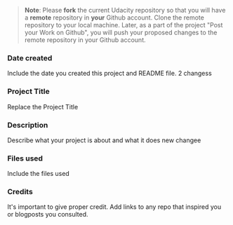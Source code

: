>**Note**: Please **fork** the current Udacity repository so that you will have a **remote** repository in **your** Github account. Clone the remote repository to your local machine. Later, as a part of the project "Post your Work on Github", you will push your proposed changes to the remote repository in your Github account.

### Date created
Include the date you created this project and README file.
2 changess
### Project Title
Replace the Project Title

### Description
Describe what your project is about and what it does
new changee
### Files used
Include the files used

### Credits
It's important to give proper credit. Add links to any repo that inspired you or blogposts you consulted.

